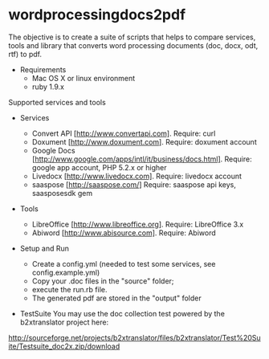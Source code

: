 wordprocessingdocs2pdf
=====================

The objective is to create a suite of scripts that helps to compare services, tools and library that
converts word processing documents (doc, docx, odt, rtf) to pdf.

* Requirements
  * Mac OS X or linux environment
  * ruby 1.9.x

Supported services and tools

* Services
  * Convert API [http://www.convertapi.com]. Require: curl
  * Doxument [http://www.doxument.com]. Require: doxument account
  * Google Docs [http://www.google.com/apps/intl/it/business/docs.html]. Require: google app account, PHP 5.2.x or higher
  * Livedocx [http://www.livedocx.com]. Require: livedocx account
  * saaspose [http://saaspose.com/] Require: saaspose api keys, saasposesdk gem
    
* Tools
  * LibreOffice [http://www.libreoffice.org]. Require: LibreOffice 3.x
  * Abiword [http://www.abisource.com]. Require: Abiword

* Setup and Run
  * Create a config.yml (needed to test some services, see config.example.yml)
  * Copy your .doc files in the "source" folder;
  * execute the run.rb file.
  * The generated pdf are stored in the "output" folder

* TestSuite
You may use the doc collection test powered by the b2xtranslator project here:

http://sourceforge.net/projects/b2xtranslator/files/b2xtranslator/Test%20Suite/Testsuite_doc2x.zip/download